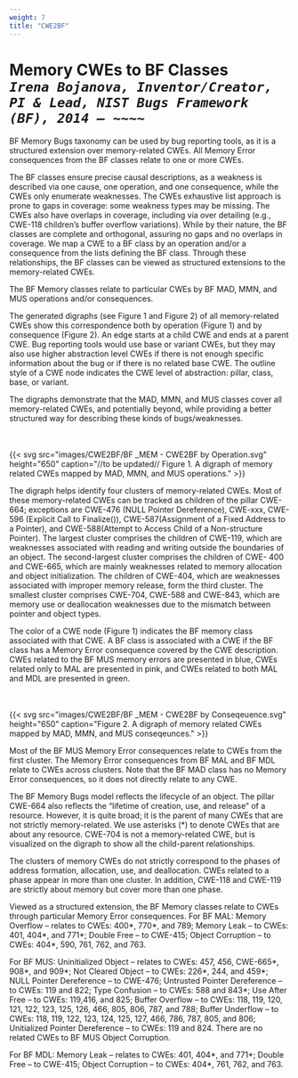 ```yaml
---
weight: 7
title: "CWE2BF"
---
```


<!-- Google tag (gtag.js) -->
<script async src="https://www.googletagmanager.com/gtag/js?id=G-PJ364XPP9F"></script>
<script>
  window.dataLayer = window.dataLayer || [];
  function gtag(){dataLayer.push(arguments);}
  gtag('js', new Date());

  gtag('config', 'G-PJ364XPP9F');
</script>

# Memory CWEs to BF Classes <br/>_`Irena Bojanova, Inventor/Creator, PI & Lead, NIST Bugs Framework (BF), 2014 – ~~~~`_

BF Memory Bugs taxonomy can be used by bug reporting tools, as it is a structured extension over memory-related CWEs. All Memory Error consequences from the BF classes relate to one or more CWEs.

The BF classes ensure precise causal descriptions, as a weakness is described via one cause, one operation, and one consequence, while the CWEs only enumerate weaknesses. The CWEs exhaustive list approach is prone to gaps in coverage: some weakness types may be missing. The CWEs also have overlaps in coverage, including via over detailing (e.g., CWE-118 children’s buffer overflow variations). While by their nature, the BF classes are complete and orthogonal, assuring no gaps and no overlaps in coverage. We map a CWE to a BF class by an operation and/or a consequence from the lists defining the BF class. Through these relationships, the BF classes can be viewed as structured extensions to the memory-related CWEs.

The BF Memory classes relate to particular CWEs by BF MAD, MMN, and MUS operations and/or consequences. 

The generated digraphs (see Figure 1 and Figure 2) of all memory-related CWEs show this correspondence both by operation (Figure 1) and by consequence (Figure 2). An edge starts at a child CWE and ends at a parent CWE. Bug reporting tools would use base or variant CWEs, but they may also use higher abstraction level CWEs if there is not enough specific information about the bug or if there is no related base CWE. The outline style of a CWE node indicates the CWE level of abstraction: pillar, class, base, or variant. 

The digraphs demonstrate that the MAD, MMN, and MUS classes  cover all memory-related CWEs, and potentially beyond, while providing a better structured way for describing these kinds of bugs/weaknesses.

<br/><br/>
{{< svg src="images/CWE2BF/BF _MEM - CWE2BF by Operation.svg" height="650" caption="//to be updated// Figure 1. A digraph of memory related CWEs mapped by MAD, MMN, and MUS operations." >}}
<br/>

The digraph helps identify four clusters of memory-related CWEs. Most of these memory-related CWEs can be tracked as children of the pillar CWE-664; exceptions are CWE-476 (NULL Pointer Dereference), CWE-xxx, CWE-596 (Explicit Call to Finalize()), CWE-587(Assignment of a Fixed Address to a Pointer), and CWE-588(Attempt to Access Child of a Non-structure Pointer). The largest cluster comprises the children of CWE-119, which are weaknesses associated with reading and writing outside the boundaries of an object. The second-largest cluster comprises the children of CWE- 400 and CWE-665, which are mainly weaknesses related to memory allocation and object initialization. The children of CWE-404, which are weaknesses associated with improper memory release, form the third cluster. The smallest cluster comprises CWE-704, CWE-588 and CWE-843, which are memory use or deallocation weaknesses due to the mismatch between pointer and object types.

The color of a CWE node (Figure 1) indicates the BF memory class associated with that CWE. A BF class is associated with a CWE if the BF class has a Memory Error consequence covered by the CWE description. CWEs related to the BF MUS memory errors are presented in blue, CWEs related only to MAL are presented in pink, and CWEs related to both MAL and MDL are presented in green.

<br/><br/>
{{< svg src="images/CWE2BF/BF _MEM - CWE2BF by Conseqeuence.svg" height="650" caption="Figure 2. A digraph of memory related CWEs mapped by MAD, MMN, and MUS conseqeunces." >}}
<br/>

Most of the BF MUS Memory Error consequences relate to CWEs from the first cluster. The Memory Error consequences from BF MAL and BF MDL relate to CWEs across clusters. Note that the BF MAD class has no Memory Error consequences, so it does not directly relate to any CWE.

The BF Memory Bugs model reflects the lifecycle of an object. The pillar CWE-664 also reflects the “lifetime of creation, use, and release” of a resource. However, it is quite broad; it is the parent of many CWEs that are not strictly memory-related. We use asterisks (*) to denote CWEs that are about any resource. CWE-704 is not a memory-related CWE, but is visualized on the digraph to show all the child-parent relationships.

The clusters of memory CWEs do not strictly correspond to the phases of address formation, allocation, use, and deallocation. CWEs related to a phase appear in more than one cluster. In addition, CWE-118 and CWE-119 are strictly about memory but cover more than one phase.

Viewed as a structured extension, the BF Memory classes relate to CWEs through particular Memory Error consequences. For BF MAL: Memory Overflow – relates to CWEs: 400*, 770*, and 789; Memory Leak – to CWEs: 401, 404*, and 771*; Double Free – to CWE-415; Object Corruption – to CWEs: 404*, 590, 761, 762, and 763.

For BF MUS: Uninitialized Object – relates to CWEs: 457, 456, CWE-665*, 908*, and 909*; Not Cleared Object – to CWEs: 226*, 244, and 459*; NULL Pointer Dereference – to CWE-476; Untrusted Pointer Dereference – to CWEs: 119 and 822; Type Confusion – to CWEs: 588 and 843*; Use After Free – to CWEs: 119,416, and 825; Buffer Overflow – to CWEs: 118, 119, 120, 121, 122, 123, 125, 126, 466, 805, 806, 787, and 788; Buffer Underflow – to CWEs: 118, 119, 122, 123, 124, 125, 127, 466, 786, 787, 805, and 806; Unitialized Pointer Dereference – to CWEs: 119 and 824. There are no related CWEs to BF MUS Object Corruption.

For BF MDL: Memory Leak – relates to CWEs: 401, 404*, and 771*; Double Free – to CWE-415; Object Corruption – to CWEs: 404*, 761, 762, and 763.